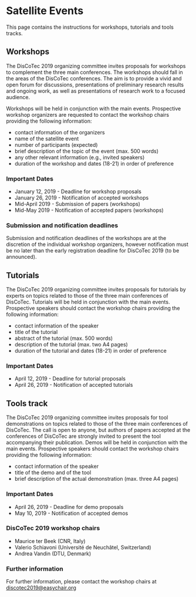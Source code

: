 # Satellite Events

This page contains the instructions for workshops, tutorials and tools tracks.

## Workshops

The DisCoTec 2019 organizing committee invites proposals for workshops to complement the three main conferences. 
The workshops should fall in the areas of the DisCoTec conferences. The aim is to provide a vivid and open forum
for discussions, presentations of preliminary research results and ongoing work, as well as presentations of 
research work to a focused audience.

Workshops will be held in conjunction with the main events. Prospective workshop organizers are requested to 
contact the workshop chairs providing the following information:

- contact information of the organizers
- name of the satellite event
- number of participants (expected)
- brief description of the topic of the event (max. 500 words)
- any other relevant information (e.g., invited speakers)
- duration of the workshop and dates (18-21) in order of preference

### Important Dates

- January 12, 2019 - Deadline for workshop proposals
- January 26, 2019 - Notification of accepted workshops
- Mid-April 2019 - Submission of papers (workshops)
- Mid-May 2019 - Notification of accepted papers (workshops)

### Submission and notification deadlines

Submission and notification deadlines of the workshops are at the discretion of the individual workshop organizers, however notification must be no later than the early registration deadline for DisCoTec 2019 (to be announced).

## Tutorials

The DisCoTec 2019 organizing committee invites proposals for tutorials by experts on topics related to
those of the three main conferences of DisCoTec. Tutorials will be held in conjunction with the main events. 
Prospective speakers should contact the workshop chairs providing the following information: 

- contact information of the speaker
- title of the tutorial
- abstract of the tutorial (max. 500 words)
- description of the tutorial (max. two A4 pages)
- duration of the tutorial and dates (18-21) in order of preference

### Important Dates

- April 12, 2019 - Deadline for tutorial proposals
- April 26, 2019 - Notification of accepted tutorials

## Tools track

The DisCoTec 2019 organizing committee invites proposals for tool demonstrations on topics related to those of
the three main conferences of DisCoTec. The call is open to anyone, but authors of papers accepted at the conferences
of DisCoTec are strongly invited to present the tool accompanying their publication. Demos will be held in
conjunction with the main events. Prospective speakers should contact the workshop chairs providing the following information: 

- contact information of the speaker
- title of the demo and of the tool
- brief description of the actual demonstration (max. three A4 pages)

### Important Dates

- April 26, 2019 - Deadline for demo proposals
- May 10, 2019 - Notification of accepted demos

### DisCoTec 2019 workshop chairs

* Maurice ter Beek (CNR, Italy) 
* Valerio Schiavoni (Université de Neuchâtel, Switzerland) 
* Andrea Vandin (DTU, Denmark)

### Further information

For further information, please contact the workshop chairs at <discotec2019@easychair.org>
